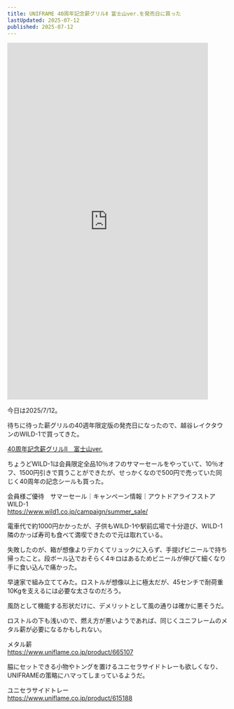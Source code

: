 ```yaml
---
title: UNIFRAME 40周年記念薪グリルⅡ 富士山ver.を発売日に買った
lastUpdated: 2025-07-12 
published: 2025-07-12
---
```


<iframe width="458" height="815" src="https://www.youtube.com/embed/vgo0URTEMlk" title="" frameborder="0" allow="accelerometer; autoplay; clipboard-write; encrypted-media; gyroscope; picture-in-picture; web-share" referrerpolicy="strict-origin-when-cross-origin" allowfullscreen></iframe>

今日は2025/7/12。

待ちに待った薪グリルの40週年限定版の発売日になったので、越谷レイクタウンのWILD-1で買ってきた。

[40周年記念薪グリルⅡ　富士山ver.](https://www.uniflame.co.jp/15499)

ちょうどWILD-1は会員限定全品10％オフのサマーセールをやっていて、10％オフ、1500円引きで買うことができたが、せっかくなので500円で売っていた同じく40周年の記念シールも買った。

会員様ご優待　サマーセール｜キャンペーン情報｜アウトドアライフストア　WILD-1  
https://www.wild1.co.jp/campaign/summer_sale/

電車代で約1000円かかったが、子供もWILD-1や駅前広場で十分遊び、WILD-1隣のかっぱ寿司も食べて満喫できたので元は取れている。

失敗したのが、箱が想像よりデカくてリュックに入らず、手提げビニールで持ち帰ったこと。段ボール込でおそらく4キロはあるためビニールが伸びて細くなり手に食い込んで痛かった。

早速家で組み立ててみた。ロストルが想像以上に極太だが、45センチで耐荷重10Kgを支えるには必要な太さなのだろう。

風防として機能する形状だけに、デメリットとして風の通りは確かに悪そうだ。

ロストルの下も浅いので、燃え方が悪いようであれば、同じくユニフレームのメタル薪が必要になるかもしれない。

メタル薪  
https://www.uniflame.co.jp/product/665107


脇にセットできる小物やトングを置けるユニセラサイドトレーも欲しくなり、UNIFRAMEの策略にハマってしまっているようだ。

ユニセラサイドトレー  
https://www.uniflame.co.jp/product/615188
